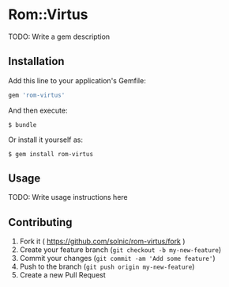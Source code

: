 # Rom::Virtus

TODO: Write a gem description

## Installation

Add this line to your application's Gemfile:

```ruby
gem 'rom-virtus'
```

And then execute:

    $ bundle

Or install it yourself as:

    $ gem install rom-virtus

## Usage

TODO: Write usage instructions here

## Contributing

1. Fork it ( https://github.com/solnic/rom-virtus/fork )
2. Create your feature branch (`git checkout -b my-new-feature`)
3. Commit your changes (`git commit -am 'Add some feature'`)
4. Push to the branch (`git push origin my-new-feature`)
5. Create a new Pull Request
